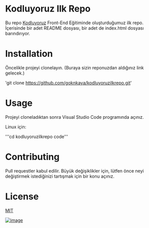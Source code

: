 # Kodluyoruz Ilk Repo

Bu repo [Kodluyoruz](https://kodluyoruz.org/) Front-End Eğitiminde oluşturduğumuz ilk repo. İçerisinde bir adet README dosyası, bir adet de index.html dosyası barındırıyor.

# Installation

Öncelikle projeyi clonelayın. (Buraya sizin reponuzdan aldığınız link gelecek.)

'git clone https://github.com/goknkaya/kodluyoruzilkrepo.git'

# Usage

Projeyi cloneladıktan sonra Visual Studio Code programında açınız.

Linux için:

'''cd kodluyoruzilkrepo
code'''

# Contributing

Pull requestler kabul edilir. Büyük değişiklikler için, lütfen önce neyi değiştirmek istediğinizi tartışmak için bir konu açınız.

# License

[MIT](https://www.mit.edu/~amini/LICENSE.md)

[![image](https://r.resimlink.com/92Cf54RJqui1.png)](https://resimlink.com/92Cf54RJqui1)
